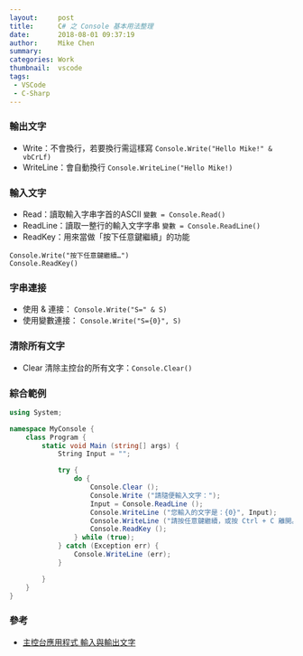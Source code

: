 ```yaml
---
layout:     post
title:      C# 之 Console 基本用法整理
date:       2018-08-01 09:37:19
author:     Mike Chen
summary:    
categories: Work
thumbnail:  vscode
tags:
 - VSCode
 - C-Sharp
---
```


### 輸出文字
* Write：不會換行，若要換行需這樣寫 `Console.Write("Hello Mike!" & vbCrLf)`
* WriteLine：會自動換行 `Console.WriteLine("Hello Mike!)`

### 輸入文字
* Read：讀取輸入字串字首的ASCII `變數 = Console.Read()`
* ReadLine：讀取一整行的輸入文字字串 `變數 = Console.ReadLine()`
* ReadKey：用來當做「按下任意鍵繼續」的功能

```
Console.Write("按下任意鍵繼續…")
Console.ReadKey()
```

### 字串連接
* 使用 & 連接： `Console.Write("S=" & S)`
* 使用變數連接： `Console.Write("S={0}", S)`

### 清除所有文字
* Clear 清除主控台的所有文字：`Console.Clear()`

### 綜合範例

```csharp
using System;

namespace MyConsole {
    class Program {
        static void Main (string[] args) {
            String Input = "";

            try {
                do {
                    Console.Clear ();
                    Console.Write ("請隨便輸入文字：");
                    Input = Console.ReadLine ();
                    Console.WriteLine ("您輸入的文字是：{0}", Input);
                    Console.WriteLine ("請按任意鍵繼續，或按 Ctrl + C 離開。");
                    Console.ReadKey ();
                } while (true);
            } catch (Exception err) {
                Console.WriteLine (err);
            }

        }
    }
}
```

### 參考
* [主控台應用程式 輸入與輸出文字](http://it-easy.tw/vb-net-console-read-write/)